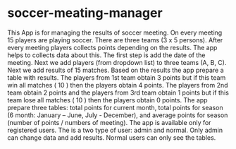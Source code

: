 # soccer-meating-manager
This App is for managing the results of soccer meeting. On every meeting 15 players are playing soccer. There are three teams (3 x 5 persons). After every meeting players collects points depending on the results. The app helps to collects data about this.
The first step is add the date of the meeting. Next we add players (from dropdown list) to three teams (A, B, C). Next we add results of 15 matches. Based on the results the app prepare a table with results. The players from 1st team obtain 3 points but if this team win all matches ( 10 ) then the players obtain 4 points. The players from 2nd  team obtain 2 points and the players from 3rd  team obtain 1 points but if this team lose all matches ( 10 ) then the players obtain 0 points. 
The app prepare three tables: total points for current month, total points for season (6 month: January – June, July - December), and average points for season (number of points / numbers of meeting). 
The app is available only for registered users. The is a two type of user: admin and normal. Only admin can change data and add results. Normal users can only see the tables. 

